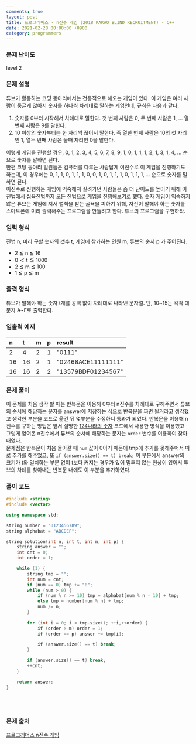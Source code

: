 ```yaml
---
comments: true
layout: post
title: 프로그래머스 - n진수 게임 (2018 KAKAO BLIND RECRUITMENT) - C++
date: 2021-02-28 00:00:00 +0900
category: programmers
---
```


### 문제 난이도
level 2

### 문제 설명
튜브가 활동하는 코딩 동아리에서는 전통적으로 해오는 게임이 있다. 이 게임은 여러 사람이 둥글게 앉아서 숫자를 하나씩 차례대로 말하는 게임인데, 규칙은 다음과 같다.  
1. 숫자를 0부터 시작해서 차례대로 말한다. 첫 번째 사람은 0, 두 번째 사람은 1, … 열 번째 사람은 9를 말한다.
2. 10 이상의 숫자부터는 한 자리씩 끊어서 말한다. 즉 열한 번째 사람은 10의 첫 자리인 1, 열두 번째 사람은 둘째 자리인 0을 말한다.  

이렇게 게임을 진행할 경우,
0, 1, 2, 3, 4, 5, 6, 7, 8, 9, 1, 0, 1, 1, 1, 2, 1, 3, 1, 4, …
순으로 숫자를 말하면 된다.  
한편 코딩 동아리 일원들은 컴퓨터를 다루는 사람답게 이진수로 이 게임을 진행하기도 하는데, 이 경우에는
0, 1, 1, 0, 1, 1, 1, 0, 0, 1, 0, 1, 1, 1, 0, 1, 1, 1, …
순으로 숫자를 말하면 된다.  
이진수로 진행하는 게임에 익숙해져 질려가던 사람들은 좀 더 난이도를 높이기 위해 이진법에서 십육진법까지 모든 진법으로 게임을 진행해보기로 했다. 숫자 게임이 익숙하지 않은 튜브는 게임에 져서 벌칙을 받는 굴욕을 피하기 위해, 자신이 말해야 하는 숫자를 스마트폰에 미리 출력해주는 프로그램을 만들려고 한다. 튜브의 프로그램을 구현하라.  

### 입력 형식
진법 n, 미리 구할 숫자의 갯수 t, 게임에 참가하는 인원 m, 튜브의 순서 p 가 주어진다.
- 2 ≦ n ≦ 16
- 0 ＜ t ≦ 1000
- 2 ≦ m ≦ 100
- 1 ≦ p ≦ m

### 출력 형식
튜브가 말해야 하는 숫자 t개를 공백 없이 차례대로 나타낸 문자열. 단, 10~15는 각각 대문자 A~F로 출력한다.  

### 입출력 예제
|n|t|m|p|result|
|:---|:---|:---|:---|:---| 
|2|4|2|1|"0111"|
|16|16|2|1|"02468ACE11111111"|
|16|16|2|2|"13579BDF01234567"|

### 문제 풀이
이 문제를 처음 생각 할 때는 반복문을 이용해 0부터 n진수를 차례대로 구해주면서 튜브의 순서에 해당하는 문자를 answer에 저장하는 식으로 반복문을 짜면 될거라고 생각했고 생각한 부분을 코드로 옮긴 뒤 몇부분을 수정하니 통과가 되었다.
반복문을 이용해 n진수를 구하는 방법은 앞서 설명한 [124나라의 숫자](https://y00913.github.io/programmers/2021/02/15/%ED%94%84%EB%A1%9C%EA%B7%B8%EB%9E%98%EB%A8%B8%EC%8A%A4_124%EB%82%98%EB%9D%BC%EC%9D%98%EC%88%AB%EC%9E%90.html) 코드에서 사용한 방식을 이용했고 그렇게 얻어온 n진수에서 튜브의 순서에 해당하는 문자는 ```order``` 변수를 이용하여 찾아내었다.  
문제점은 반복문이 처음 돌아갈 때 ```num``` 값이 0이기 때문에 tmp에 추가를 못해주어서 따로 추가를 해주었고, 또 ```if (answer.size() == t) break;``` 이 부분에서 answer의 크기가 t와 일치하는 부분 없이 t보다 커지는 경우가 있어 멈추지 않는 현상이 있어서 튜브의 차례를 찾아내는 반복문 내에도 이 부분을 추가하였다.  

### 풀이 코드
```c++
#include <string>
#include <vector>

using namespace std;

string number = "0123456789";
string alphabat = "ABCDEF";

string solution(int n, int t, int m, int p) {
    string answer = "";
    int cnt = 0;
    int order = 1;

    while (1) {
        string tmp = "";
        int num = cnt;
        if (num == 0) tmp += "0";
        while (num > 0) {
            if (num % n >= 10) tmp = alphabat[num % n - 10] + tmp;
            else tmp = number[num % n] + tmp;
            num /= n;
        }
        
        for (int i = 0; i < tmp.size(); ++i,++order) {
            if (order > m) order = 1;
            if (order == p) answer += tmp[i];

            if (answer.size() == t) break;
        }

        if (answer.size() == t) break;
        ++cnt;
    }

    return answer;
}
```
<br/><br/>

### 문제 출처
[프로그래머스 n진수 게임](https://programmers.co.kr/learn/courses/30/lessons/17687)
<br/><br/><br/><br/><br/><br/><br/><br/>